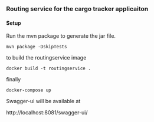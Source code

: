 ### Routing service for the cargo tracker applicaiton

#### Setup

Run the mvn package to generate the jar file. 

```shell
mvn package -DskipTests
```

to build the routingservice image

```shell
docker build -t routingservice .
```

finally

```shell
docker-compose up
```

Swagger-ui will be available at

http://localhost:8081/swagger-ui/
